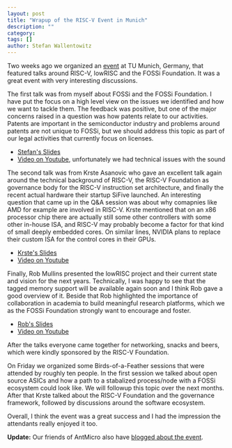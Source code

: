 ```yaml
---
layout: post
title: "Wrapup of the RISC-V Event in Munich"
description: ""
category:
tags: []
author: Stefan Wallentowitz
---
```


Two weeks ago we organized an [event](/riscv-munich) at TU Munich,
Germany, that featured talks around RISC-V, lowRISC and the FOSSi
Foundation. It was a great event with very interesting discussions.

The first talk was from myself about FOSSi and the FOSSi Foundation. I
have put the focus on a high level view on the issues we identified
and how we want to tackle them. The feedback was positive, but one of
the major concerns raised in a question was how patents relate to our
activities. Patents are important in the semiconductor industry and
problems around patents are not unique to FOSSi, but we should address
this topic as part of our legal activities that currently focus on
licenses.

 * [Stefan's Slides](https://speakerdeck.com/wallento/free-and-open-source-silicon)
 * [Video on Youtube](https://www.youtube.com/watch?v=_si_WfWAohY),
 unfortunately we had technical issues with the sound

The second talk was from Krste Asanovic who gave an excellent talk
again around the technical background of RISC-V, the RISC-V Foundation
as governance body for the RISC-V instruction set architecture, and
finally the recent actual hardware their startup SiFive launched. An
interesting question that came up in the Q&A session was about why
comapnies like AMD for example are involved in RISC-V. Krste mentioned
that on an x86 processor chip there are actually still some other
controllers with some other in-house ISA, and RISC-V may probably
become a factor for that kind of small deeply embedded cores. On
similar lines, NVIDIA plans to replace their custom ISA for the
control cores in their GPUs.

 * [Krste's Slides](/assets/RISCV-20170323-Munich.pdf)
 * [Video on Youtube](https://www.youtube.com/watch?v=hWOnU2ELBLc)

Finally, Rob Mullins presented the lowRISC project and their current
state and vision for the next years. Technically, I was happy to see
that the tagged memory support will be available again soon and I
think Rob gave a good overview of it. Beside that Rob highlighted the
importance of collaboration in academia to build meaningful research
platforms, which we as the FOSSi Foundation strongly want to encourage
and foster.

 * [Rob's Slides](/assets/lowRISC-Munich.pdf)
 * [Video on Youtube](https://www.youtube.com/watch?v=g_5jRnCnNU0)

After the talks everyone came together for networking, snacks and
beers, which were kindly sponsored by the RISC-V Foundation.

On Friday we organized some Birds-of-a-Feather sessions that were
attended by roughly ten people. In the first session we talked about
open source ASICs and how a path to a stabalized process/node with a
FOSSi ecosystem could look like. We will followup this topic over the
next months. After that Krste talked about the RISC-V Foundation and
the governance framework, followed by discussions around the software
ecosystem.

Overall, I think the event was a great success and I had the
impression the attendants really enjoyed it too.

**Update:** Our friends of AntMicro also have
  [blogged about the event](http://antmicro.com/blog/2017/04/risc-v-munich/).
